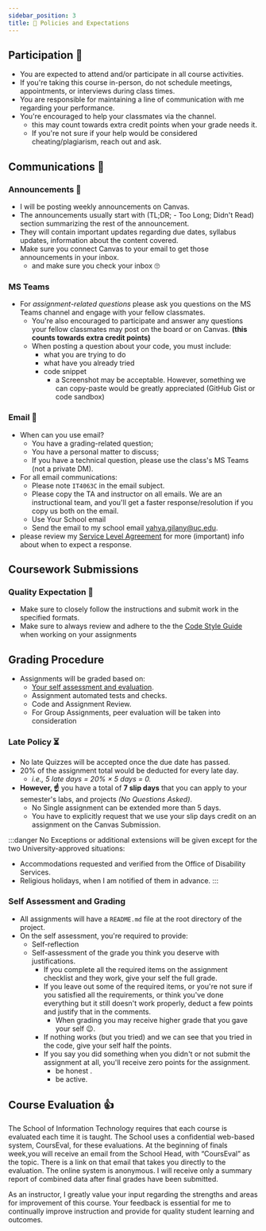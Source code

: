 ```yaml
---
sidebar_position: 3
title: 📜 Policies and Expectations
---
```


## Participation 🤝
* You are expected to attend and/or participate in all course activities.
* If you're taking this course in-person, do not schedule meetings, appointments, or interviews during class times.
* You are responsible for maintaining a line of communication with me regarding your performance.
* You're encouraged to help your classmates via the channel.
  * this may count towards extra credit points when your grade needs it.
  * If you're not sure if your help would be considered cheating/plagiarism, reach out and ask.

## Communications 📡
### Announcements 📣
* I will be posting weekly announcements on Canvas.
* The announcements usually start with (TL;DR; - Too Long; Didn't Read) section summarizing the rest of the announcement.
* They will contain important updates regarding due dates, syllabus updates, information about the content covered.
* Make sure you connect Canvas to your email to get those announcements in your inbox.
  * and make sure you check your inbox 🙄

### MS Teams
* For *assignment-related questions* please ask you questions on the MS Teams channel and engage with your fellow classmates.
  * You're also encouraged to participate and answer any questions your fellow classmates may post on the board or on Canvas. **(this counts towards extra credit points)**
  * When posting a question about your code, you must include:
      * what you are trying to do
      * what have you already tried
      * code snippet
        * a Screenshot may be acceptable. However, something we can copy-paste would be greatly appreciated (GitHub Gist or code sandbox) 
### Email 📧
* When can you use email?
  * You have a grading-related question;
  * You have a personal matter to discuss;
  * If you have a technical question, please use the class's MS Teams (not a private DM).
* For all email communications:
  * Please note `IT4063C` in the email subject.
  * Please copy the TA and instructor on all emails. We are an instructional team, and you'll get a faster response/resolution if you copy us both on the email.
  * Use Your School email
  * Send the email to my school email [yahya.gilany@uc.edu](mailto:yahya.gilany@uc.edu).
* please review my [Service Level Agreement](sla) for more (important) info about when to expect a response.

## Coursework Submissions

### Quality Expectation 🏅
- Make sure to closely follow the instructions and submit work in the specified formats.
- Make sure to always review and adhere to the the [Code Style Guide](/guides/code-style) when working on your assignments

## Grading Procedure
* Assignments will be graded based on:
  * [Your self assessment and evaluation](#self-assessment-and-grading).
  * Assignment automated tests and checks.
  * Code and Assignment Review.
  * For Group Assignments, peer evaluation will be taken into consideration

### Late Policy ⏳
* No late Quizzes will be accepted once the due date has passed.
* 20% of the assignment total would be deducted for every late day.
  * *i.e., 5 late days = 20% × 5 days = 0.*
* **However, ☝️** you have a total of **7 slip days** that you can apply to your semester's labs, and projects *(No Questions Asked)*.
  * No Single assignment can be extended more than 5 days.
  * You have to explicitly request that we use your slip days credit on an assignment on the Canvas Submission.

:::danger No Exceptions
or additional extensions will be given except for the two University-approved situations:
  * Accommodations requested and verified from the Office of Disability Services. 
  * Religious holidays, when I am notified of them in advance.
:::

### Self Assessment and Grading
* All assignments will have a `README.md` file at the root directory of the project.
* On the self assessment, you're required to provide:
  * Self-reflection
  * Self-assessment of the grade you think you deserve with justifications.
    * If you complete all the required items on the assignment checklist and they work, give your self the full grade.
    * If you leave out some of the required items, or you're not sure if you satisfied all the requirements, or think you've done everything but it still doesn't work properly, deduct a few points and justify that in the comments.
      * When grading you may receive higher grade that you gave your self 😉.
    * If nothing works (but you tried) and we can see that you tried in the code, give your self half the points.
    * If you say you did something when you didn't or not submit the assignment at all, you'll receive zero points for the assignment.
      * be honest .
      * be active.
## Course Evaluation 👍
The School of Information Technology requires that each course is evaluated each time it is taught.  The School uses a confidential web-based system, CoursEval, for these evaluations.  At the beginning of finals week,you will receive an email from the School Head, with “CoursEval” as the topic.  There is a link on that email that takes you directly to the evaluation.  The online system is anonymous.  I will receive only a summary report of combined data after final grades have been submitted.

As an instructor, I greatly value your input regarding the strengths and areas for improvement of this course.  Your feedback is essential for me to continually improve instruction and provide for quality student learning and outcomes.